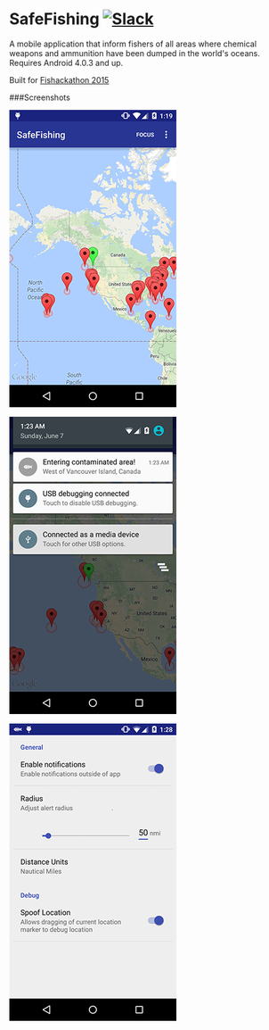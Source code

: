 SafeFishing [![Slack][slackin-badge]][slackin]
============

A mobile application that inform fishers of all areas where chemical weapons and ammunition have been dumped in the world's oceans. Requires Android 4.0.3 and up.

Built for [Fishackathon 2015](http://fishackathon2015.challengepost.com/)

###Screenshots

![Homepage](/app/src/main/assets/home.png "Homepage")

![Notification](/app/src/main/assets/notification.png "Notification")

![Settings](/app/src/main/assets/settings.png "Settings page")

[slackin]: https://murmuring-eyrie-9747.herokuapp.com/
[slackin-badge]: https://murmuring-eyrie-9747.herokuapp.com/badge.svg
